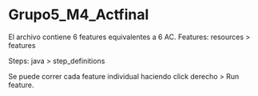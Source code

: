 # Grupo5_M4_Actfinal

El archivo contiene 6 features equivalentes a 6 AC.
Features:
resources > features

Steps:
java > step_definitions

Se puede correr cada feature individual haciendo click derecho > Run feature.

